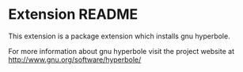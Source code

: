 # Extension README

This extension is a package extension which installs gnu hyperbole.

For more information about gnu hyperbole visit the project website at
http://www.gnu.org/software/hyperbole/

